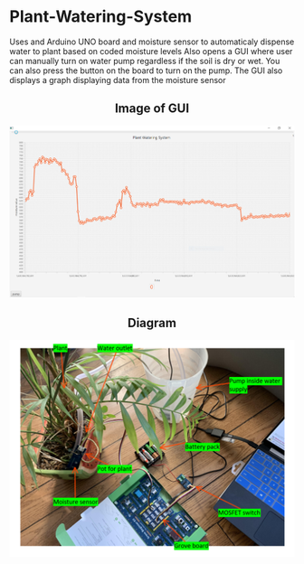 # Plant-Watering-System
Uses and Arduino UNO board and moisture sensor to automaticaly dispense water to plant based on coded moisture levels
Also opens a GUI where user can manually turn on water pump regardless if the soil is dry or wet. You can also press the button on the board to turn on the pump.
The GUI also displays a graph displaying data from the moisture sensor
<div align="center">

  ## Image of GUI
  ![](Image-GUI.PNG)

  ## Diagram
  ![](digram.png)
  </div>

  </div>
  
